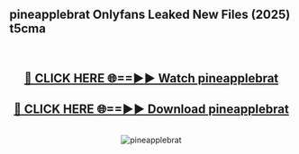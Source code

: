 <h2>pineapplebrat Onlyfans Leaked New Files (2025) t5cma</h2>
<br>
<div align="center">
<h2><a href="https://mediafiles.top/pineapplebrat&ref=git" rel="nofollow">🔴 CLICK HERE 🌐==►► Watch pineapplebrat</a></h2>
<h2><a href="https://mediafiles.top/pineapplebrat&ref=git" rel="nofollow">🔴 CLICK HERE 🌐==►► Download pineapplebrat</a></h2>
<br>
<a href="https://mediafiles.top/pineapplebrat&ref=git" rel="nofollow" data-target="animated-image.originalLink"><img src="https://i.ibb.co.com/xMMVF88/686577567.gif" alt="pineapplebrat" style="max-width: 100%; display: inline-block;" data-target="animated-image.originalImage"></a>
</div>
<br>
<br>